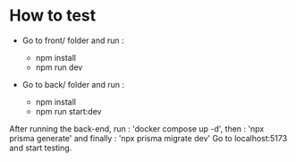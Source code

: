 # How to test
* Go to front/ folder and run :
   - npm install
   - npm run dev
   
* Go to back/ folder and run :
   - npm install 
   - npm run start:dev
   
After running the back-end, run : 'docker compose up -d', then : 'npx prisma generate' and finally : 'npx prisma migrate dev'
Go to localhost:5173 and start testing. 
